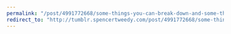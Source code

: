```yaml
---
permalink: "/post/4991772668/some-things-you-can-break-down-and-some-things"
redirect_to: "http://tumblr.spencertweedy.com/post/4991772668/some-things-you-can-break-down-and-some-things"
---
```

